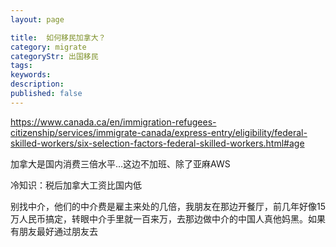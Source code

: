 ```yaml
---
layout: page

title:  如何移民加拿大？
category: migrate
categoryStr: 出国移民
tags:   
keywords:
description:
published: false
---
```


https://www.canada.ca/en/immigration-refugees-citizenship/services/immigrate-canada/express-entry/eligibility/federal-skilled-workers/six-selection-factors-federal-skilled-workers.html#age


加拿大是国内消费三倍水平…这边不加班、除了亚麻AWS




冷知识：税后加拿大工资比国内低

别找中介，他们的中介费是雇主来处的几倍，我朋友在那边开餐厅，前几年好像15万人民币搞定，转眼中介手里就一百来万，去那边做中介的中国人真他妈黑。如果有朋友最好通过朋友去
